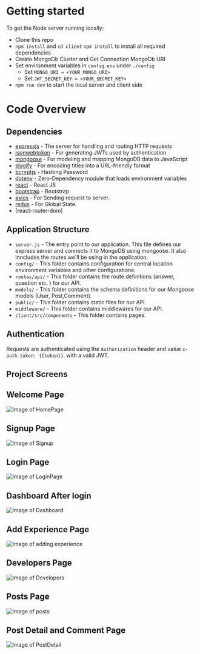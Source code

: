 
# Getting started

To get the Node server running locally:

- Clone this repo
- `npm install` and `cd client` `npm install` to install all required dependencies
- Create MongoDb Cluster and Get Connection MongoDb URI
- Set environment variables in `config.env` under `./config`
  * Set `MONGO_URI = <YOUR_MONGO_URI>`
  * Set `JWT_SECRET_KEY = <YOUR_SECRET_KEY>`
- `npm run dev` to start the local server and client side

# Code Overview

## Dependencies

- [expressjs](https://github.com/expressjs/express) - The server for handling and routing HTTP requests
- [jsonwebtoken](https://github.com/auth0/node-jsonwebtoken) - For generating JWTs used by authentication
- [mongoose](https://github.com/Automattic/mongoose) - For modeling and mapping MongoDB data to JavaScript 
- [slugify](https://github.com/simov/slugify) - For encoding titles into a URL-friendly format
- [bcryptjs](https://github.com/dodo/node-slug) - Hashing Password
- [dotenv](https://github.com/motdotla/dotenv) - Zero-Dependency module that loads environment variables
- [react](https://github.com/reactjs/reactjs.org) - React JS
- [bootstrap](https://github.com/twbs/bootstrap) - Bootstrap
- [axios](https://github.com/axios/axios) - For Sending request to server.
- [redux](https://github.com/reduxjs/redux) - For Global State.
- [react-router-dom]

## Application Structure

- `server.js` - The entry point to our application. This file defines our express server and connects it to MongoDB using mongoose. It also inncludes the routes we'll be using in the application.
- `config/` - This folder contains configuration for central location environment variables and other configurations.
- `routes/api/` - This folder contains the route definitions (answer, question etc. ) for our API.
- `models/` - This folder contains the schema definitions for our Mongoose models (User, Post,Comment).
- `public/` - This folder contains static files for our API.
- `middleware/` - This folder contains middlewares for our API.
- `client/src/components` - This folder contains pages.

## Authentication

Requests are authenticated using the `Authorization` header and value `x-auth-token: {{token}}`. with a valid JWT. 

## Project Screens


## Welcome Page
![Image of HomePage](https://github.com/malikulle/devconnector/blob/master/images/1.png?raw=true)
## Signup Page
![Image of Signup](https://github.com/malikulle/devconnector/blob/master/images/2.png?raw=true)
## Login Page
![Image of LoginPage](https://github.com/malikulle/devconnector/blob/master/images/3.png?raw=true)
## Dashboard After login
![Image of Dashboard](https://github.com/malikulle/devconnector/blob/master/images/4.png?raw=true)
## Add Experience Page
![Image of adding experience](https://github.com/malikulle/devconnector/blob/master/images/5.png?raw=true)
## Developers Page
![Image of Developers](https://github.com/malikulle/devconnector/blob/master/images/6.png?raw=true)
## Posts Page
![Image of posts](https://github.com/malikulle/devconnector/blob/master/images/7.png?raw=true)
## Post Detail and Comment Page
![Image of PostDetail](https://github.com/malikulle/devconnector/blob/master/images/8.png?raw=true)

